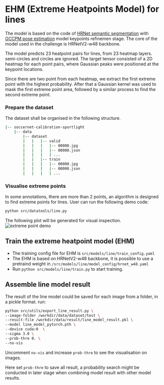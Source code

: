 # EHM (Extreme Heatpoints Model) for lines

The model is based on the code of [HRNet semantic segmentation](https://github.com/HRNet/HRNet-Semantic-Segmentation/tree/HRNet-OCR) with [GCCPM pose estimation](https://github.com/Daniil-Osokin/gccpm-look-into-person-cvpr19.pytorch/) model keypoints refinemen stage. The core of the model used in the challenge is HRNetV2-w48 backbone.

The model predicts 23 heatpoint pairs for lines, from 23 heatmap layers.
semi-circles and circles are ignored.
The target tensor consisted of a 2D heatmap for each point pairs,
where Gaussian peaks were positioned at the keypoint locations. 

Since there are two point from each heatmap, we extract the first extreme point 
with the highest probability. After that a Gaussian kernel was used to mask the 
first extreme point area, followed by a similar process to find the second extreme 
point.

### Prepare the dataset
The dataset shall be organised in the following structure.

```bash
|-- soccernet-calibration-sportlight
    |-- data
        |-- dataset
        |   |   |-- valid
        |   |   |   |-- 00000.jpg
        |   |   |   |-- 00000.json
        |   |   |   | ...
        |   |   |-- train
        |   |   |   |-- 00000.jpg
        |   |   |   |-- 00000.json
        |   |   |   | ...
```

### Visualise extreme points
In some annotations, there are more than 2 points, an algorithm is designed to
find extreme points for lines. User can run the following demo code:

```bash
python src/datatools/line.py
```
The following plot will be generated for visual inspection.
![extreme point demo](/readme_img/line_example.png)


## Train the extreme heatpoint model (EHM)
- The training config file for EHM is `src/models/line/train_config.yaml`
- The EHM is based on HRNetV2-w48 backbone, it is possible to use a pretraind weight in `/src/models/line/model_config/hrnet_w48.yaml`
- Run `python src/models/line/train.py` to start training.

## Assemble line model result
The result of the line model could be saved for each image from a folder, in a pickle format.
run:

```bash
python src/utils/export_line_result.py \
--image-folder /workdir/data/dataset/test \
--result-file /workdir/data/result/line_model_result.pkl \
--model line_model_pytorch.pth \
--device cuda:0  \
--sigma 3.0 \
--prob-thre 0. \
--no-vis
```

Uncomment `no-vis` and increase `prob-thre` to see the visualisation on images. 

Here set `prob-thre` to save all result, a probability search might be conducted in 
later stage when combining model result with other model results.